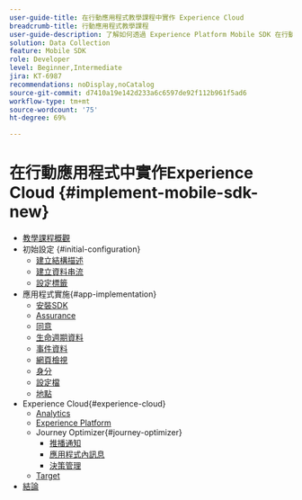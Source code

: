 ```yaml
---
user-guide-title: 在行動應用程式教學課程中實作 Experience Cloud
breadcrumb-title: 行動應用程式教學課程
user-guide-description: 了解如何透過 Experience Platform Mobile SDK 在行動應用程式中實作 Adobe Experience Cloud 應用程式。
solution: Data Collection
feature: Mobile SDK
role: Developer
level: Beginner,Intermediate
jira: KT-6987
recommendations: noDisplay,noCatalog
source-git-commit: d7410a19e142d233a6c6597de92f112b961f5ad6
workflow-type: tm+mt
source-wordcount: '75'
ht-degree: 69%

---
```



# 在行動應用程式中實作Experience Cloud {#implement-mobile-sdk-new}

+ [教學課程概觀](overview.md)
+ 初始設定 {#initial-configuration}
   + [建立結構描述](create-schema.md)
   + [建立資料串流](create-datastream.md)
   + [設定標籤](configure-tags.md)
+ 應用程式實施{#app-implementation}
   + [安裝SDK](install-sdks.md)
   + [Assurance](assurance.md)
   + [同意](consent.md)
   + [生命週期資料](lifecycle-data.md)
   + [事件資料](events.md)
   + [網頁檢視](web-views.md)
   + [身分](identity.md)
   + [設定檔](profile.md)
   + [地點](places.md)
+ Experience Cloud{#experience-cloud}
   + [Analytics](analytics.md)
   + [Experience Platform](platform.md)
   + Journey Optimizer{#journey-optimizer}
      + [推播通知](journey-optimizer-push.md)
      + [應用程式內訊息](journey-optimizer-inapp.md)
      + [決策管理](journey-optimizer-offers.md)
   + [Target](target.md)
+ [結論](conclusion.md)

